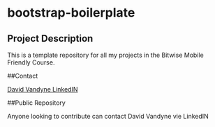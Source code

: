 # bootstrap-boilerplate

## Project Description

This is a template repository for all my projects in the Bitwise Mobile Friendly Course.

##Contact

[David Vandyne LinkedIN](https://www.linkedin.com/in/david-vandyne-9304b5173/)

##Public Repository

Anyone looking to contribute can contact David Vandyne vie LinkedIN
